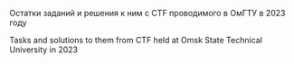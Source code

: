 Остатки заданий и решения к ним с CTF проводимого в ОмГТУ в 2023 году

Tasks and solutions to them from CTF held at Omsk State Technical University in 2023

